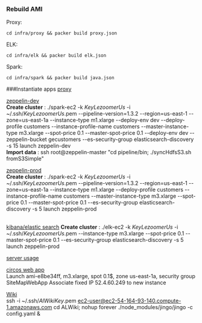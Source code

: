 ### Rebuild AMI

   Proxy:
   ```
   cd infra/proxy && packer build proxy.json   
   ```

   ELK:
   ```
   cd infra/elk && packer build elk.json   
   ```

   Spark:
   ```
   cd infra/spark && packer build java.json   
   ```
   
###Instantiate apps
  [proxy](https://*.gadatalab.com)  </br>
  
  [zeppelin-dev](https://devzeppelin.gadatalab.com)  
    **Create cluster** : ./spark-ec2 -k *KeyLezoomerUs* -i ~/.ssh/*KeyLezoomerUs*.pem --pipeline-version=1.3.2 --region=us-east-1 --zone=us-east-1a --instance-type m1.xlarge --deploy-env dev --deploy-profile customers --instance-profile-name customers --master-instance-type m3.xlarge --spot-price 0.1 --master-spot-price 0.1 --deploy-env dev --zeppelin-bucket gecustomers --es-security-group elasticsearch-discovery -s 15 launch zeppelin-dev  
    **Import data** : ssh root@zeppelin-master "cd pipeline/bin; ./syncHdfsS3.sh fromS3Simple"  </br>
    
  [zeppelin-prod](https://zeppelin.gadatalab.com)  
    **Create cluster** : ./spark-ec2 -k *KeyLezoomerUs* -i ~/.ssh/*KeyLezoomerUs*.pem --pipeline-version=1.3.2 --region=us-east-1 --zone=us-east-1a --instance-type m1.xlarge --deploy-profile customers --instance-profile-name customers --master-instance-type m3.xlarge --spot-price 0.1 --master-spot-price 0.1 --es-security-group elasticsearch-discovery -s 5 launch zeppelin-prod  
    </br>
    
  [kibana/elastic search](https://kibana.gadatalab.com)
    **Create cluster** : ./elk-ec2 -k *KeyLezoomerUs* -i ~/.ssh/*KeyLezoomerUs*.pem --instance-type m3.xlarge --spot-price 0.1 --master-spot-price 0.1 --es-security-group elasticsearch-discovery -s 5 launch zeppelin-prod
    </br>
    
  [server usage](https://serverusage.gadatalab.com)  
    
  [circos web app](https://circos.gadatalab.com)  
    Launch ami-e8be34ff, m3.xlarge, spot 0.1$, zone us-east-1a, security group SiteMapWebApp
       Associate fixed IP 52.4.60.249 to new instance  </br>
    
  [Wiki](https://wiki.gadatalab.com)  
    ssh -i ~/.ssh/*AlWikiKey*.pem ec2-user@ec2-54-164-93-140.compute-1.amazonaws.com
    cd ALWiki; nohup forever ./node_modules/jingo/jingo -c config.yaml &
